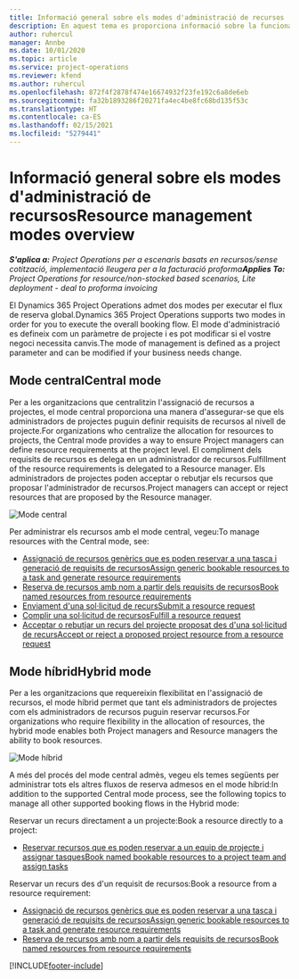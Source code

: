 ```yaml
---
title: Informació general sobre els modes d'administració de recursos
description: En aquest tema es proporciona informació sobre la funcionalitat d'Administració de recursos al Dynamics 365 Project Operations.
author: ruhercul
manager: Annbe
ms.date: 10/01/2020
ms.topic: article
ms.service: project-operations
ms.reviewer: kfend
ms.author: ruhercul
ms.openlocfilehash: 872f4f2878f474e16674932f23fe192c6a8de6eb
ms.sourcegitcommit: fa32b1893286f20271fa4ec4be8fc68bd135f53c
ms.translationtype: HT
ms.contentlocale: ca-ES
ms.lasthandoff: 02/15/2021
ms.locfileid: "5279441"
---
```

# <a name="resource-management-modes-overview"></a><span data-ttu-id="6ac15-103">Informació general sobre els modes d'administració de recursos</span><span class="sxs-lookup"><span data-stu-id="6ac15-103">Resource management modes overview</span></span>

<span data-ttu-id="6ac15-104">_**S'aplica a:** Project Operations per a escenaris basats en recursos/sense cotització, implementació lleugera per a la facturació proforma_</span><span class="sxs-lookup"><span data-stu-id="6ac15-104">_**Applies To:** Project Operations for resource/non-stocked based scenarios, Lite deployment - deal to proforma invoicing_</span></span>


<span data-ttu-id="6ac15-105">El Dynamics 365 Project Operations admet dos modes per executar el flux de reserva global.</span><span class="sxs-lookup"><span data-stu-id="6ac15-105">Dynamics 365 Project Operations supports two modes in order for you to execute the overall booking flow.</span></span> <span data-ttu-id="6ac15-106">El mode d'administració es defineix com un paràmetre de projecte i es pot modificar si el vostre negoci necessita canvis.</span><span class="sxs-lookup"><span data-stu-id="6ac15-106">The mode of management is defined as a project parameter and can be modified if your business needs change.</span></span>    

## <a name="central-mode"></a><span data-ttu-id="6ac15-107">Mode central</span><span class="sxs-lookup"><span data-stu-id="6ac15-107">Central mode</span></span>
<span data-ttu-id="6ac15-108">Per a les organitzacions que centralitzin l'assignació de recursos a projectes, el mode central proporciona una manera d'assegurar-se que els administradors de projectes puguin definir requisits de recursos al nivell de projecte.</span><span class="sxs-lookup"><span data-stu-id="6ac15-108">For organizations who centralize the allocation for resources to projects, the Central mode provides a way to ensure Project managers can define resource requirements at the project level.</span></span> <span data-ttu-id="6ac15-109">El compliment dels requisits de recursos es delega en un administrador de recursos.</span><span class="sxs-lookup"><span data-stu-id="6ac15-109">Fulfillment of the resource requirements is delegated to a Resource manager.</span></span> <span data-ttu-id="6ac15-110">Els administradors de projectes poden acceptar o rebutjar els recursos que proposar l'administrador de recursos.</span><span class="sxs-lookup"><span data-stu-id="6ac15-110">Project managers can accept or reject resources that are proposed by the Resource manager.</span></span>

![Mode central](./media/resource-management-central.png)

<span data-ttu-id="6ac15-112">Per administrar els recursos amb el mode central, vegeu:</span><span class="sxs-lookup"><span data-stu-id="6ac15-112">To manage resources with the Central mode, see:</span></span>

- [<span data-ttu-id="6ac15-113">Assignació de recursos genèrics que es poden reservar a una tasca i generació de requisits de recursos</span><span class="sxs-lookup"><span data-stu-id="6ac15-113">Assign generic bookable resources to a task and generate resource requirements</span></span>](https://docs.microsoft.com/dynamics365/project-service/assign-generic-bookable-resource)
- [<span data-ttu-id="6ac15-114">Reserva de recursos amb nom a partir dels requisits de recursos</span><span class="sxs-lookup"><span data-stu-id="6ac15-114">Book named resources from resource requirements</span></span>](https://docs.microsoft.com/dynamics365/project-service/book-named-resource)
- [<span data-ttu-id="6ac15-115">Enviament d'una sol·licitud de recurs</span><span class="sxs-lookup"><span data-stu-id="6ac15-115">Submit a resource request</span></span>](https://docs.microsoft.com/dynamics365/project-service/submit-resource-request)
- [<span data-ttu-id="6ac15-116">Complir una sol·licitud de recursos</span><span class="sxs-lookup"><span data-stu-id="6ac15-116">Fulfill a resource request</span></span>](https://docs.microsoft.com/dynamics365/project-service/resource-management-fulfill-requests)
- [<span data-ttu-id="6ac15-117">Acceptar o rebutjar un recurs del projecte proposat des d'una sol·licitud de recurs</span><span class="sxs-lookup"><span data-stu-id="6ac15-117">Accept or reject a proposed project resource from a resource request</span></span>](https://docs.microsoft.com/dynamics365/project-service/accept-reject-proposed-resource)

## <a name="hybrid-mode"></a><span data-ttu-id="6ac15-118">Mode híbrid</span><span class="sxs-lookup"><span data-stu-id="6ac15-118">Hybrid mode</span></span>
<span data-ttu-id="6ac15-119">Per a les organitzacions que requereixin flexibilitat en l'assignació de recursos, el mode híbrid permet que tant els administradors de projectes com els administradors de recursos puguin reservar recursos.</span><span class="sxs-lookup"><span data-stu-id="6ac15-119">For organizations who require flexibility in the allocation of resources, the hybrid mode enables both Project managers and Resource managers the ability to book resources.</span></span>

![Mode híbrid](./media/resource-management-hybrid.png)

<span data-ttu-id="6ac15-121">A més del procés del mode central admès, vegeu els temes següents per administrar tots els altres fluxos de reserva admesos en el mode híbrid:</span><span class="sxs-lookup"><span data-stu-id="6ac15-121">In addition to the supported Central mode process, see the following topics to manage all other supported booking flows in the Hybrid mode:</span></span>

<span data-ttu-id="6ac15-122">Reservar un recurs directament a un projecte:</span><span class="sxs-lookup"><span data-stu-id="6ac15-122">Book a resource directly to a project:</span></span>
- [<span data-ttu-id="6ac15-123">Reservar recursos que es poden reservar a un equip de projecte i assignar tasques</span><span class="sxs-lookup"><span data-stu-id="6ac15-123">Book named bookable resources to a project team and assign tasks</span></span>](https://docs.microsoft.com/dynamics365/project-service/assign-named-bookable-resource)

<span data-ttu-id="6ac15-124">Reservar un recurs des d'un requisit de recursos:</span><span class="sxs-lookup"><span data-stu-id="6ac15-124">Book a resource from a resource requirement:</span></span>
- [<span data-ttu-id="6ac15-125">Assignació de recursos genèrics que es poden reservar a una tasca i generació de requisits de recursos</span><span class="sxs-lookup"><span data-stu-id="6ac15-125">Assign generic bookable resources to a task and generate resource requirements</span></span>](https://docs.microsoft.com/dynamics365/project-service/assign-generic-bookable-resource)
- [<span data-ttu-id="6ac15-126">Reserva de recursos amb nom a partir dels requisits de recursos</span><span class="sxs-lookup"><span data-stu-id="6ac15-126">Book named resources from resource requirements</span></span>](https://docs.microsoft.com/dynamics365/project-service/book-named-resource)


[!INCLUDE[footer-include](../includes/footer-banner.md)]